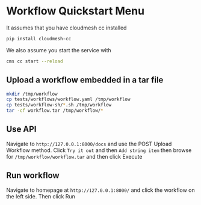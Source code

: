 # Workflow Quickstart Menu

It assumes that you have cloudmesh cc installed 

```bash
pip install cloudmesh-cc
```

We also assume you start the service with

```bash
cms cc start --reload
```

## Upload a workflow embedded in a tar file

```bash
mkdir /tmp/workflow
cp tests/workflows/workflow.yaml /tmp/workflow
cp tests/workflow-sh/*.sh /tmp/workflow
tar -cf workflow.tar /tmp/workflow/*
```

## Use API

Navigate to `http://127.0.0.1:8000/docs` and use
the POST Upload Workflow method. Click `Try it out`
and then `Add string item` then browse for
`/tmp/workflow/workflow.tar` and then click Execute

## Run workflow

Navigate to homepage at `http://127.0.0.1:8000/` and
click the workflow on the left side. Then click Run